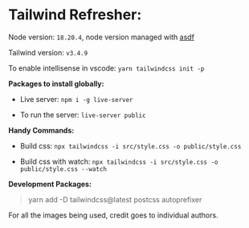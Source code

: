 # Tailwind Refresher:

Node version: ``18.20.4``, node version managed with [asdf](https://asdf-vm.com/manage/commands.html)


Tailwind version: ``v3.4.9``

To enable intellisense in vscode: ``yarn tailwindcss init -p``

**Packages to install globally:**

- Live server: ``npm i -g live-server``

- To run the server: ``live-server public`` 


**Handy Commands:**

- Build css: ``npx tailwindcss -i src/style.css -o public/style.css``

- Build css with watch: ``npx tailwindcss -i src/style.css -o public/style.css --watch``


**Development Packages:**

> yarn add -D tailwindcss@latest postcss autoprefixer


For all the images being used, credit goes to individual authors.
